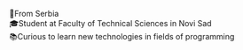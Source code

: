 📍From Serbia   
🎓Student at Faculty of Technical Sciences in Novi Sad   
📚Curious to learn new technologies in fields of programming
